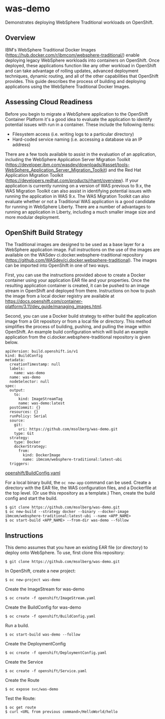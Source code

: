 # was-demo
Demonstrates deploying WebSphere Traditional workloads on OpenShift.

## Overview
IBM's WebSphere Traditional Docker Images (https://hub.docker.com/r/ibmcom/websphere-traditional/) enable deploying legacy WebSphere workloads into containers on OpenShift. Once deployed, these applications function like any other workload in OpenShift and can take advantage of rolling updates, advanced deployment techniques, dynamic routing, and all of the other capabilities that OpenShift provides. This guide describes the process of building and deploying applications using the WebSphere Traditional Docker Images.

## Assessing Cloud Readiness
Before you begin to migrate a WebSphere application to the OpenShift Container Platform it's a good idea to evaluate the application to identify potential issues with run in a container. These include the following items:
* Filesystem access (i.e. writing logs to a particular directory)
* Hard-coded service naming (i.e. accessing a database via an IP address)

There are a few tools available to assist in the evaluation of an application, including the WebSphere Application Server Migration Toolkit (https://developer.ibm.com/wasdev/downloads/#asset/tools-WebSphere_Application_Server_Migration_Toolkit) and the Red Hat Application Migration Toolkit (https://developers.redhat.com/products/rhamt/overview). If your application is currently running on a version of WAS previous to 9.x, the WAS Migration Toolkit can also assist in identifying potential issues with running the application in WAS 9.x. The WAS Migration Toolkit can also evaluate whether or not a Traditional WAS application is a good candidate for running in WebSphere Liberty. There are a number of advantages to running an application in Liberty, including a much smaller image size and more modular deployment.

## OpenShift Build Strategy
The Traditional images are designed to be used as a base layer for a WebSphere application image. Full instructions on the use of the images are available on the WASdev ci.docker.websphere-traditional repository (https://github.com/WASdev/ci.docker.websphere-traditional). The images can be imported into OpenShift in one of two ways.

First, you can use the instructions provided above to create a Docker container using your application EAR file and your properties. Once the resulting application container is created, it can be pushed to an image stream in OpenShift and deployed from there. Instructions on how to push the image from a local docker registry are available at https://docs.openshift.com/container-platform/3.11/dev_guide/managing_images.html.

Second, you can use a Docker build strategy to either build the application image from a Git repository or from a local file or directory. This method simplifies the process of building, pushing, and pulling the image within OpenShift. An example build configuration which will build an example application from the ci.docker.websphere-traditional repository is given below.

```
apiVersion: build.openshift.io/v1
kind: BuildConfig
metadata:
  creationTimestamp: null
  labels:
    name: was-demo
  name: was-demo
  nodeSelector: null
spec:
  output:
    to:
      kind: ImageStreamTag
      name: was-demo:latest
  postCommit: {}
  resources: {}
  runPolicy: Serial
  source:
    git:
      uri: https://github.com/msolberg/was-demo.git
    type: Git
  strategy:
    type: Docker
    dockerStrategy:
      from:
        kind: DockerImage
        name: ibmcom/websphere-traditional:latest-ubi
  triggers:
```
[openshift/BuildConfig.yaml](openshift/BuildConfig.yaml)

For a local binary build, the `oc new-app` command can be used. Create a directory with the EAR file, the WAS configuration files, and a Dockerfile at the top level. (Or use this repository as a template.) Then, create the build config and start the build.

```
$ git clone https://github.com/msolberg/was-demo.git
$ oc new-build --strategy docker --binary --docker-image ibmcom/websphere-traditional:latest-ubi --name <APP_NAME>
$ oc start-build <APP_NAME> --from-dir was-demo --follow
```

## Instructions
This demo assumes that you have an existing EAR file (or directory) to deploy onto WebSphere. To use, first clone this repository:

```
$ git clone https://github.com/msolberg/was-demo.git
```

In OpenShift, create a new project:

```
$ oc new-project was-demo
```

Create the ImageStream for was-demo

```
$ oc create -f openshift/ImageStream.yaml
```

Create the BuildConfig for was-demo

```
$ oc create -f openshift/BuildConfig.yaml
```

Run a build.

```
$ oc start-build was-demo --follow
```

Create the DeploymentConfig

```
$ oc create -f openshift/DeploymentConfig.yaml
```

Create the Service

```
$ oc create -f openshift/Service.yaml
```

Create the Route

```
$ oc expose svc/was-demo
```

Test the Route:

```
$ oc get route
$ curl <URL from previous command>/HelloWorld/hello
```


